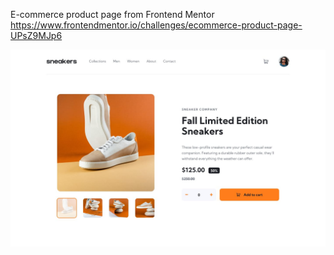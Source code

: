 E-commerce product page from Frontend Mentor
https://www.frontendmentor.io/challenges/ecommerce-product-page-UPsZ9MJp6

![](./design/desktop-design.jpg)
